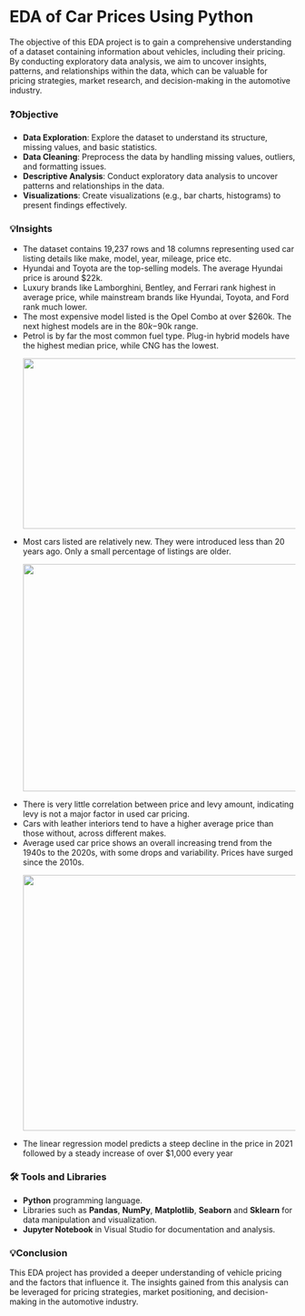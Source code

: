 # EDA of Car Prices Using Python

The objective of this EDA project is to gain a comprehensive understanding of a dataset containing information about vehicles, including their pricing. By conducting exploratory data analysis, we aim to uncover insights, patterns, and relationships within the data, which can be valuable for pricing strategies, market research, and decision-making in the automotive industry.

### ❓Objective
* **Data Exploration**: Explore the dataset to understand its structure, missing values, and basic statistics.
* **Data Cleaning**: Preprocess the data by handling missing values, outliers, and formatting issues.
* **Descriptive Analysis**: Conduct exploratory data analysis to uncover patterns and relationships in the data.
* **Visualizations**: Create visualizations (e.g., bar charts, histograms) to present findings effectively.

### 💡Insights
* The dataset contains 19,237 rows and 18 columns representing used car listing details like make, model, year, mileage, price etc.
* Hyundai and Toyota are the top-selling models. The average Hyundai price is around $22k.
* Luxury brands like Lamborghini, Bentley, and Ferrari rank highest in average price, while mainstream brands like Hyundai, Toyota, and Ford rank much lower.
* The most expensive model listed is the Opel Combo at over $260k. The next highest models are in the $80k-$90k range.
* Petrol is by far the most common fuel type. Plug-in hybrid models have the highest median price, while CNG has the lowest.<p align="center"> <img src="https://github.com/Utkarsh11-git/EDA_Car_Price_Python-/assets/92782014/d193099a-7ee3-4f66-903c-0a8b292d9dac.png" width="600" height="300"> </p>
* Most cars listed are relatively new. They were introduced less than 20 years ago. Only a small percentage of listings are older. <p align="center"> <img src="https://github.com/Utkarsh11-git/EDA_Car_Price_Python-/assets/92782014/a6e9ae75-9c99-4023-b1cc-3c3e23186b33.png" width="600" height="400"> </p>
* There is very little correlation between price and levy amount, indicating levy is not a major factor in used car pricing.
* Cars with leather interiors tend to have a higher average price than those without, across different makes.
* Average used car price shows an overall increasing trend from the 1940s to the 2020s, with some drops and variability. Prices have surged since the 2010s.<p align="center"> <img src="https://github.com/Utkarsh11-git/EDA_Car_Price_Python-/assets/92782014/ff2a1315-8d0b-42c5-9ff7-4050f49db311.png" width="650" height="450"> </p>
* The linear regression model predicts a steep decline in the price in 2021 followed by a steady increase of over $1,000 every year

### 🛠️ Tools and Libraries
* **Python** programming language.
* Libraries such as **Pandas**, **NumPy**, **Matplotlib**, **Seaborn** and **Sklearn** for data manipulation and visualization.
* **Jupyter Notebook** in Visual Studio for documentation and analysis.

### 💡Conclusion
This EDA project has provided a deeper understanding of vehicle pricing and the factors that influence it. The insights gained from this analysis can be leveraged for pricing strategies, market positioning, and decision-making in the automotive industry.
